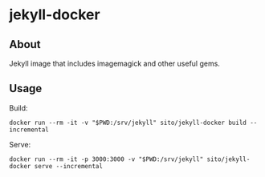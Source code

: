 # jekyll-docker

## About

Jekyll image that includes imagemagick and other useful gems.

## Usage

Build:

    docker run --rm -it -v "$PWD:/srv/jekyll" sito/jekyll-docker build --incremental

Serve:

    docker run --rm -it -p 3000:3000 -v "$PWD:/srv/jekyll" sito/jekyll-docker serve --incremental